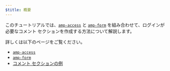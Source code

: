 ```yaml
---
$title: 概要
---
```


このチュートリアルでは、[`amp-access`](../../../../documentation/components/reference/amp-access.md) と [`amp-form`](../../../../documentation/components/reference/amp-form.md) を組み合わせて、ログインが必要なコメント セクションを作成する方法について解説します。

詳しくは以下のページをご覧ください。

- [`amp-access`](../../../../documentation/components/reference/amp-access.md)
- [`amp-form`](../../../../documentation/components/reference/amp-form.md)
- [コメント セクションの例](../../../../documentation/examples/documentation/Comment_Section.html)
